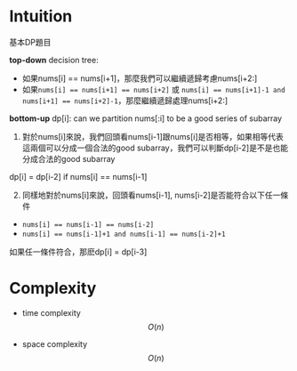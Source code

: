 # Intuition

基本DP題目

**top-down**
decision tree:
- 如果nums[i] == nums[i+1]，那麼我們可以繼續遞歸考慮nums[i+2:]
- 如果`nums[i] == nums[i+1] == nums[i+2]` 或 `nums[i] == nums[i+1]-1 and nums[i+1] == nums[i+2]-1`，那麼繼續遞歸處理nums[i+2:]

**bottom-up**
dp[i]: can we partition nums[:i] to be a good series of subarray

1. 對於nums[i]來說，我們回頭看nums[i-1]跟nums[i]是否相等，如果相等代表這兩個可以分成一個合法的good subarray，我們可以判斷dp[i-2]是不是也能分成合法的good subarray

dp[i] = dp[i-2] if nums[i] == nums[i-1]

2. 同樣地對於nums[i]來說，回頭看nums[i-1], nums[i-2]是否能符合以下任一條件

- `nums[i] == nums[i-1] == nums[i-2]`
- `nums[i] == nums[i-1]+1 and nums[i-1] == nums[i-2]+1`

如果任一條件符合，那麽dp[i] = dp[i-3]

# Complexity

- time complexity
$$O(n)$$

- space complexity
$$O(n)$$